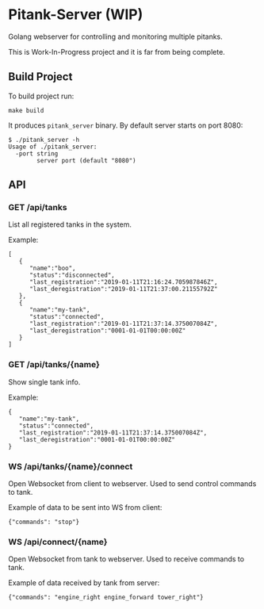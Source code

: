 # Pitank-Server (WIP)

Golang webserver for controlling and monitoring multiple pitanks.

This is Work-In-Progress project and it is far from being complete.

## Build Project

To build project run:

```
make build
```

It produces `pitank_server` binary. By default server starts on port 8080:

```
$ ./pitank_server -h
Usage of ./pitank_server:
  -port string
        server port (default "8080")
```

## API

### GET /api/tanks

List all registered tanks in the system.

Example:
```
[
   {
      "name":"boo",
      "status":"disconnected",
      "last_registration":"2019-01-11T21:16:24.705987846Z",
      "last_deregistration":"2019-01-11T21:37:00.21155792Z"
   },
   {
      "name":"my-tank",
      "status":"connected",
      "last_registration":"2019-01-11T21:37:14.375007084Z",
      "last_deregistration":"0001-01-01T00:00:00Z"
   }
]
```

### GET /api/tanks/{name}

Show single tank info.

Example:

```
{
   "name":"my-tank",
   "status":"connected",
   "last_registration":"2019-01-11T21:37:14.375007084Z",
   "last_deregistration":"0001-01-01T00:00:00Z"
}
```

### WS /api/tanks/{name}/connect

Open Websocket from client to webserver. Used to send control commands to tank.

Example of data to be sent into WS from client:

```
{"commands": "stop"}
```

### WS /api/connect/{name}

Open Websocket from tank to webserver. Used to receive commands to tank.

Example of data received by tank from server:

```
{"commands": "engine_right engine_forward tower_right"}
```
